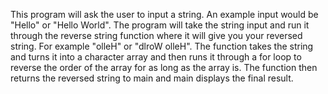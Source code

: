 This program will ask the user to input a string.
An example input would be "Hello" or "Hello World".
The program will take the string input and run it through the reverse string function where it will give you your reversed string.
For example "olleH" or "dlroW olleH".
The function takes the string and turns it into a character array and then runs it through a for loop to reverse the order of the array for as long as the array is.
The function then returns the reversed string to main and main displays the final result.